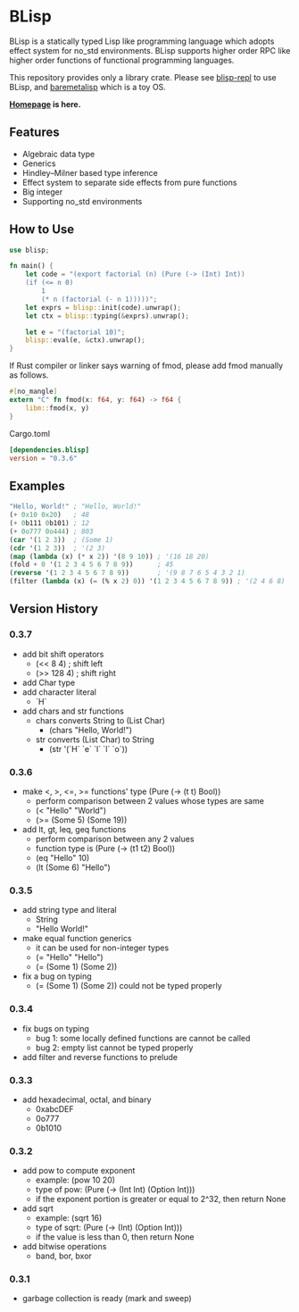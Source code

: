 # BLisp

BLisp is a statically typed Lisp like programming language which adopts effect system for no_std environments.
BLisp supports higher order RPC like higher order functions of functional programming languages.

This repository provides only a library crate.
Please see [blisp-repl](https://github.com/ytakano/blisp-repl) to use BLisp,
and [baremetalisp](https://github.com/ytakano/baremetalisp) which is a toy OS.

**[Homepage](https://ytakano.github.io/blisp/) is here.**

## Features

- Algebraic data type
- Generics
- Hindley–Milner based type inference
- Effect system to separate side effects from pure functions
- Big integer
- Supporting no_std environments

## How to Use

```rust
use blisp;

fn main() {
    let code = "(export factorial (n) (Pure (-> (Int) Int))
    (if (<= n 0)
        1
        (* n (factorial (- n 1)))))";
    let exprs = blisp::init(code).unwrap();
    let ctx = blisp::typing(&exprs).unwrap();

    let e = "(factorial 10)";
    blisp::eval(e, &ctx).unwrap();
}
```

If Rust compiler or linker says warning of fmod,
please add fmod manually as follows.

```rust
#[no_mangle]
extern "C" fn fmod(x: f64, y: f64) -> f64 {
    libm::fmod(x, y)
}
```

Cargo.toml

```toml
[dependencies.blisp]
version = "0.3.6"
```

## Examples

```lisp
"Hello, World!" ; "Hello, World!"
(+ 0x10 0x20)   ; 48
(+ 0b111 0b101) ; 12
(+ 0o777 0o444) ; 803
(car '(1 2 3))  ; (Some 1)
(cdr '(1 2 3))  ; '(2 3)
(map (lambda (x) (* x 2)) '(8 9 10)) ; '(16 18 20)
(fold + 0 '(1 2 3 4 5 6 7 8 9))      ; 45
(reverse '(1 2 3 4 5 6 7 8 9))       ; '(9 8 7 6 5 4 3 2 1)
(filter (lambda (x) (= (% x 2) 0)) '(1 2 3 4 5 6 7 8 9)) ; '(2 4 6 8)
```

## Version History

### 0.3.7

- add bit shift operators
  - (<< 8 4)   ; shift left
  - (>> 128 4) ; shift right
- add Char type
- add character literal
  - \`H\`
- add chars and str functions
  - chars converts String to (List Char)
    - (chars "Hello, World!")
  - str converts (List Char) to String
    - (str '(\`H\` \`e\` \`l\` \`l\` \`o\`))

### 0.3.6

- make <, >, <=, >= functions' type (Pure (-> (t t) Bool))
  - perform comparison between 2 values whose types are same
  - (< "Hello" "World")
  - (>= (Some 5) (Some 19))
- add lt, gt, leq, geq functions
  - perform comparison between any 2 values
  - function type is (Pure (-> (t1 t2) Bool))
  - (eq "Hello" 10)
  - (lt (Some 6) "Hello")

### 0.3.5

- add string type and literal
  - String
  - "Hello World!"
- make equal function generics
  - it can be used for non-integer types
  - (= "Hello" "Hello")
  - (= (Some 1) (Some 2))
- fix a bug on typing
  - (= (Some 1) (Some 2)) could not be typed properly

### 0.3.4

- fix bugs on typing
  - bug 1: some locally defined functions are cannot be called
  - bug 2: empty list cannot be typed properly
- add filter and reverse functions to prelude

### 0.3.3

- add hexadecimal, octal, and binary
  - 0xabcDEF
  - 0o777
  - 0b1010

### 0.3.2

- add pow to compute exponent
  - example: (pow 10 20)
  - type of pow: (Pure (-> (Int Int) (Option Int)))
  - if the exponent portion is greater or equal to 2^32, then return None
- add sqrt
  - example: (sqrt 16)
  - type of sqrt: (Pure (-> (Int) (Option Int)))
  - if the value is less than 0, then return None
- add bitwise operations
  - band, bor, bxor

### 0.3.1

- garbage collection is ready (mark and sweep)
